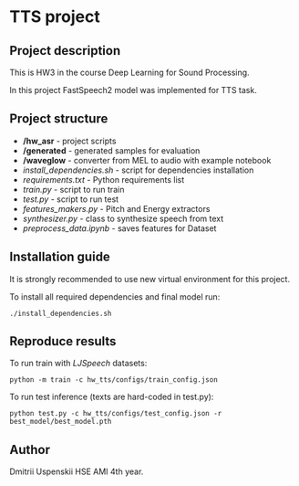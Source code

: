 # TTS project 

## Project description
This is HW3 in the course Deep Learning for Sound Processing.

In this project FastSpeech2 model was implemented for TTS task.

## Project structure
- **/hw_asr** - project scripts
- **/generated** - generated samples for evaluation
- **/waveglow** - converter from MEL to audio with example notebook
- _install_dependencies.sh_ - script for dependencies installation
- _requirements.txt_ - Python requirements list
- _train.py_ - script to run train
- _test.py_ - script to run test
- _features_makers.py_ - Pitch and Energy extractors
- _synthesizer.py_ - class to synthesize speech from text
- _preprocess_data.ipynb_ - saves features for Dataset

## Installation guide

It is strongly recommended to use new virtual environment for this project.

To install all required dependencies and final model run:
```shell
./install_dependencies.sh
```

## Reproduce results
To run train with _LJSpeech_ datasets:
```shell
python -m train -c hw_tts/configs/train_config.json
```

To run test inference (texts are hard-coded in test.py):
```shell
python test.py -c hw_tts/configs/test_config.json -r best_model/best_model.pth

```

## Author
Dmitrii Uspenskii HSE AMI 4th year.
